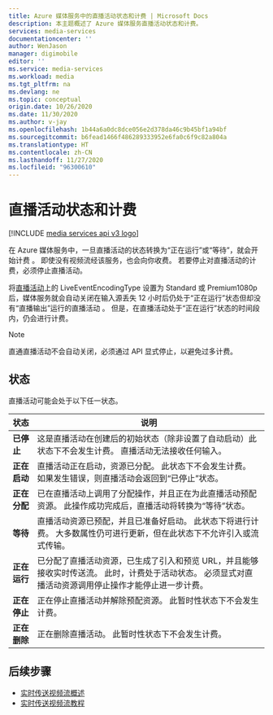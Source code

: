 ```yaml
---
title: Azure 媒体服务中的直播活动状态和计费 | Microsoft Docs
description: 本主题概述了 Azure 媒体服务直播活动状态和计费。
services: media-services
documentationcenter: ''
author: WenJason
manager: digimobile
editor: ''
ms.service: media-services
ms.workload: media
ms.tgt_pltfrm: na
ms.devlang: ne
ms.topic: conceptual
origin.date: 10/26/2020
ms.date: 11/30/2020
ms.author: v-jay
ms.openlocfilehash: 1b44a6a0dc8dce056e2d378da46c9b45bf1a94bf
ms.sourcegitcommit: b6fead1466f486289333952e6fa0c6f9c82a804a
ms.translationtype: HT
ms.contentlocale: zh-CN
ms.lasthandoff: 11/27/2020
ms.locfileid: "96300610"
---
```

# <a name="live-event-states-and-billing"></a>直播活动状态和计费

[!INCLUDE [media services api v3 logo](./includes/v3-hr.md)]

在 Azure 媒体服务中，一旦直播活动的状态转换为“正在运行”或“等待”，就会开始计费 。 即使没有视频流经该服务，也会向你收费。 若要停止对直播活动的计费，必须停止直播活动。

将[直播活动](https://docs.microsoft.com/rest/api/media/liveevents)上的 LiveEventEncodingType 设置为 Standard 或 Premium1080p 后，媒体服务就会自动关闭在输入源丢失 12 小时后仍处于“正在运行”状态但却没有“直播输出”运行的直播活动  。 但是，在直播活动处于“正在运行”状态的时间段内，仍会进行计费。

> [!NOTE]
> 直通直播活动不会自动关闭，必须通过 API 显式停止，以避免过多计费。

## <a name="states"></a>状态

直播活动可能会处于以下任一状态。

|状态|说明|
|---|---|
|**已停止**| 这是直播活动在创建后的初始状态（除非设置了自动启动）此状态下不会发生计费。 直播活动无法接收任何输入。 |
|**正在启动**| 直播活动正在启动，资源已分配。 此状态下不会发生计费。  如果发生错误，则直播活动会返回到“已停止”状态。|
| **正在分配** | 已在直播活动上调用了分配操作，并且正在为此直播活动预配资源。 此操作成功完成后，直播活动将转换为“等待”状态。
|**等待**| 直播活动资源已预配，并且已准备好启动。 此状态下将进行计费。  大多数属性仍可进行更新，但在此状态下不允许引入或流式传输。
|**正在运行**| 已分配了直播活动资源，已生成了引入和预览 URL，并且能够接收实时传送流。 此时，计费处于活动状态。 必须显式对直播活动资源调用停止操作才能停止进一步计费。|
|**正在停止**| 正在停止直播活动并解除预配资源。 此暂时性状态下不会发生计费。 |
|**正在删除**| 正在删除直播活动。 此暂时性状态下不会发生计费。 |

## <a name="next-steps"></a>后续步骤

- [实时传送视频流概述](live-streaming-overview.md)
- [实时传送视频流教程](stream-live-tutorial-with-api.md)
